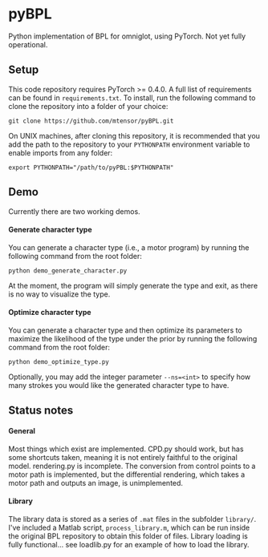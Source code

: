 # pyBPL
Python implementation of BPL for omniglot, using PyTorch. Not yet fully
operational.

## Setup

This code repository requires PyTorch >= 0.4.0. A full list of requirements can
be found in `requirements.txt`. To install, run the following command to clone
the repository into a folder of your choice:
```
git clone https://github.com/mtensor/pyBPL.git
```
On UNIX machines, after cloning this repository, it is recommended that you
add the path to the repository to your `PYTHONPATH` environment variable to
enable imports from any folder:
```
export PYTHONPATH="/path/to/pyPBL:$PYTHONPATH"
```

## Demo
Currently there are two working demos.

#### Generate character type
You can generate a character type (i.e., a motor program) by
running the following command from the root folder:
```
python demo_generate_character.py
```
At the moment, the program will simply generate the type and exit, as there
is no way to visualize the type.

#### Optimize character type
You can generate a character type and then optimize its parameters to maximize
the likelihood of the type under the prior by running the following
command from the root folder:
```
python demo_optimize_type.py
```
Optionally, you may add the integer parameter `--ns=<int>` to specify how many
strokes you would like the generated character type to have.

## Status notes

#### General

Most things which exist are implemented. CPD.py should work,
but has some shortcuts taken, meaning it is not entirely faithful to the
original model. rendering.py is incomplete. The conversion from control points
to a motor path is implemented, but the differential rendering, which takes a
motor path and outputs an image, is unimplemented.

#### Library

The library data is stored as a series of `.mat` files in the subfolder
`library/`. I've included a Matlab script, `process_library.m`, which can be
run inside the original BPL repository to obtain this folder of files.
Library loading is fully functional... see loadlib.py for an example of how to
load the library.